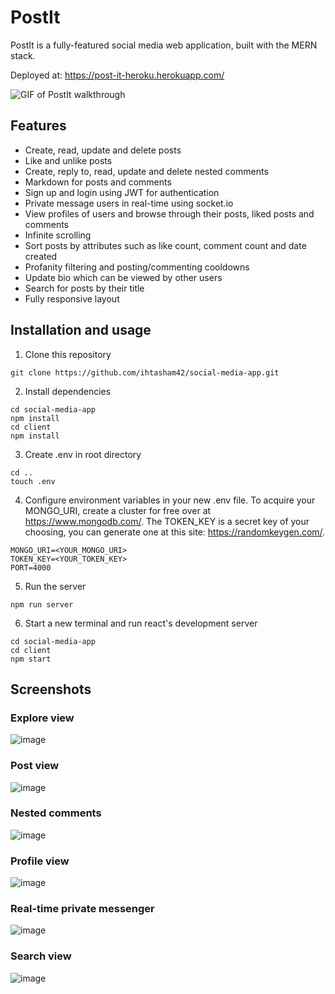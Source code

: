 # PostIt
PostIt is a fully-featured social media web application, built with the MERN stack.  

Deployed at: https://post-it-heroku.herokuapp.com/

![GIF of PostIt walkthrough](https://media.giphy.com/media/9tnaXy42T4NzSJdHhP/giphy.gif)

## Features
- Create, read, update and delete posts
- Like and unlike posts
- Create, reply to, read, update and delete nested comments
- Markdown for posts and comments
- Sign up and login using JWT for authentication
- Private message users in real-time using socket.io
- View profiles of users and browse through their posts, liked posts and comments
- Infinite scrolling 
- Sort posts by attributes such as like count, comment count and date created
- Profanity filtering and posting/commenting cooldowns
- Update bio which can be viewed by other users
- Search for posts by their title
- Fully responsive layout

## Installation and usage
1) Clone this repository  
```
git clone https://github.com/ihtasham42/social-media-app.git
```
2) Install dependencies  
```
cd social-media-app  
npm install
cd client
npm install
```
3) Create .env in root directory
```
cd ..
touch .env
```
4) Configure environment variables in your new .env file. To acquire your MONGO_URI, create a cluster for free over at https://www.mongodb.com/. The TOKEN_KEY is a secret key of your choosing, you can generate one at this site: https://randomkeygen.com/.
```
MONGO_URI=<YOUR_MONGO_URI> 
TOKEN_KEY=<YOUR_TOKEN_KEY>
PORT=4000
```
5) Run the server
```
npm run server
```
6) Start a new terminal and run react's development server
```
cd social-media-app
cd client
npm start
```

## Screenshots
### Explore view
![image](https://user-images.githubusercontent.com/76620777/170822044-44c5f2e6-879f-4b16-8059-f9e331ba57de.png)

### Post view
![image](https://user-images.githubusercontent.com/76620777/170822055-ac686a28-7d5b-4d44-b8d3-a028521534d8.png)

### Nested comments
![image](https://user-images.githubusercontent.com/76620777/170822065-64622f43-5f70-48c2-9503-0e1b80575fd2.png)

### Profile view
![image](https://user-images.githubusercontent.com/76620777/170822076-18741eef-ba2b-4750-b468-e7e9561a6a71.png)

### Real-time private messenger
![image](https://user-images.githubusercontent.com/76620777/170822084-89a9d3ac-22ed-4a92-ab58-9b0af878e03e.png)

### Search view
![image](https://user-images.githubusercontent.com/76620777/170821986-49d2a93a-5486-47fc-885e-37c0d3f628f3.png)

